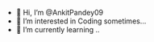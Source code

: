- 👋 Hi, I’m @AnkitPandey09
- 👀 I’m interested in Coding sometimes...
- 🌱 I’m currently learning ..

<!---
AnkitPandey09/AnkitPandey09 is a ✨ special ✨ repository because its `README.md` (this file) appears on your GitHub profile.
You can click the Preview link to take a look at your changes.
--->
